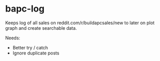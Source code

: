 bapc-log
=====
Keeps log of all sales on reddit.com/r/buildapcsales/new to later on plot graph and create searchable data.

Needs:
* Better try / catch
* Ignore duplicate posts
